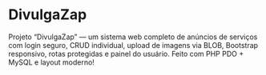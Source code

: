 # DivulgaZap
Projeto “DivulgaZap” — um sistema web completo de anúncios de serviços com login seguro, CRUD individual, upload de imagens via BLOB, Bootstrap responsivo, rotas protegidas e painel do usuário. Feito com PHP PDO + MySQL e layout moderno!

